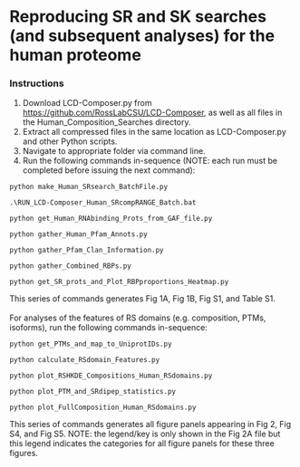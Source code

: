 # Reproducing SR and SK searches (and subsequent analyses) for the human proteome

### Instructions
1. Download LCD-Composer.py from https://github.com/RossLabCSU/LCD-Composer, as well as all files in the Human_Composition_Searches directory.
2. Extract all compressed files in the same location as LCD-Composer.py and other Python scripts.
3. Navigate to appropriate folder via command line.
4. Run the following commands in-sequence (NOTE: each run must be completed before issuing the next command):

```    
python make_Human_SRsearch_BatchFile.py
```

```
.\RUN_LCD-Composer_Human_SRcompRANGE_Batch.bat
```

```    
python get_Human_RNAbinding_Prots_from_GAF_file.py
```

```    
python gather_Human_Pfam_Annots.py
```

```    
python gather_Pfam_Clan_Information.py
```

```    
python gather_Combined_RBPs.py
```

```    
python get_SR_prots_and_Plot_RBPproportions_Heatmap.py
```

This series of commands generates Fig 1A, Fig 1B, Fig S1, and Table S1.
</br></br>
For analyses of the features of RS domains (e.g. composition, PTMs, isoforms), run the following commands in-sequence:

```    
python get_PTMs_and_map_to_UniprotIDs.py
```

```    
python calculate_RSdomain_Features.py
```

```    
python plot_RSHKDE_Compositions_Human_RSdomains.py
```

```    
python plot_PTM_and_SRdipep_statistics.py
```

```    
python plot_FullComposition_Human_RSdomains.py
```

This series of commands generates all figure panels appearing in Fig 2, Fig S4, and Fig S5. NOTE: the legend/key is only shown in the Fig 2A file but this legend indicates the categories for all figure panels for these three figures.
